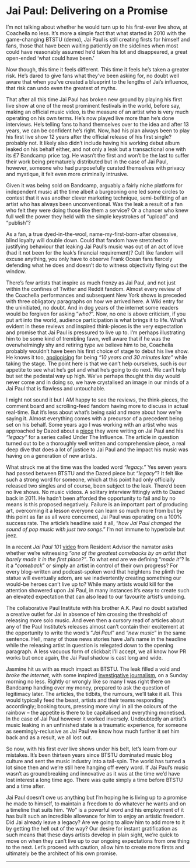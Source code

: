 # Jai Paul: Delivering on a Promise

I’m not talking about whether he would turn up to his first-ever live show, at Coachella no less. It’s more a simple fact that what started in 2010 with the game-changing BTSTU (demo), Jai Paul is still creating firsts for himself and fans, those that have been waiting patiently on the sidelines when most could have reasonably assumed he’d taken his lot and disappeared, a great open-ended ‘what could have been.’

Now though, this time it feels different. This time it feels he’s taken a greater risk. He’s dared to give fans what they’ve been asking for, no doubt well aware that when you’ve created a blueprint to the lengths of Jai’s influence, that risk can undo even the greatest of myths. 

That after all this time Jai Paul has broken new ground by playing his first live show at one of the most prominent festivals in the world, before say, making an official music video, is the measure of an artist who is very much operating on his own terms. He’s now played live more than he’s done interviews. He’s telling fans to hand themselves over to the idea and after 13 years, we can be confident he’s right. Now, had his plan always been to play his first live show 12 years after the official release of his first single? probably not. It likely also didn’t include having his working debut album leaked on his behalf either, and not only a leak but a transactional one with its £7 Bandcamp price tag. He wasn’t the first and won’t be the last to suffer their work being prematurely distributed but in the case of Jai Paul, however, someone who had purposefully curated themselves with privacy and mystique, it felt even more criminally intrusive.

Given it was being sold on Bandcamp, arguably a fairly niche platform for independent music at the time albeit a burgeoning one led some circles to contest that it was another clever marketing technique, semi-befitting of an artist who has always been unconventional. Was the leak a result of a fan who felt they were doing those like them a service? Or a chancer who knew full well the power they held with the simple keystrokes of “upload” and  “publish”? 

As a fan, a true dyed-in-the-wool, name-my-first-born-after obsessive, blind loyalty will double down. Could that fandom have stretched to justifying behaviour that leaking Jai Paul’s music was out of an act of love (had it not been for the leak’s financial requirement)? Cult like fandom will excuse anything, you only have to observe Frank Ocean fans fiercely defending what he does and doesn’t do to witness objectivity flying out the window. 

There’s few artists that inspire as much frenzy as Jai Paul, and not just within the confines of Twitter and Reddit fandom. Almost every review of the Coachella performances and subsequent New York shows is preceded with three obligatory paragraphs on how we arrived here. A Wiki entry for the uninitiated, no doubt. And in dog years of the internet some readers would be forgiven for asking “*who?*”. Now, no one is above criticism, if you put art into the world, audience participation is what brings it to life. What’s evident in these reviews and inspired think-pieces is the very expectation and promise that Jai Paul is pressured to live up to. I’m perhaps illustrating him to be some kind of trembling fawn, well aware that if he was the overwhelmingly shy and retiring type we believe him to be, Coachella probably wouldn’t have been his first choice of stage to debut his live show. He knows it too, [apologising](https://twitter.com/asiandan/status/1651051455032221700) for being *“10 years and 30 minutes late”* while taking the stage. The point here is that we can’t help ourselves, such is our appetite to see what he’s got and what he’s going to do next. We can’t help but set the pedestal way up high. We’ve perhaps thought this day would never come and in doing so, we have crystalised an image in our minds of a Jai Paul that is flawless and untouchable. 

I might not sound it but I AM happy to see the reviews, the think-pieces, the comment board and scrolling-feed fandom having more to discuss in actual real-time. But it’s less about what’s being said and more about how we’re saying it. Almost everything comes with a precursor of a precedent being set on his behalf. Some years ago I was working with an artist who was approached by Dazed about a [piece](https://www.dazeddigital.com/music/article/37374/1/how-jai-paul-changed-the-sound-of-pop-with-just-two-songs) they were writing on Jai Paul and his *“legacy”* for a series called Under The Influence. The article in question turned out to be a thoroughly well written and comprehensive piece, a real deep dive that does a lot of justice to Jai Paul and the impact his music was having on a generation of new artists. 

What struck me at the time was the loaded word *“legacy.”* Yes seven years had passed between BTSTU and the Dazed piece but “*legacy*”? It felt like such a strong word for someone, which at this point had only officially released two singles and of course, been subject to the leak. There’d been no live shows. No music videos. A solitary interview fittingly with to Dazed back in 2011. He hadn’t been afforded the opportunity to fail and by no means is this proposed negatively. Failure is an important part of producing art, overcoming it a lesson everyone can learn so much more from but by this point as far as all were concerned, Jai Paul was operating on a 100% success rate. The article’s headline said it all, “*how Jai Paul changed the sound of pop music with just two songs*.” I’m not immune to hyperbole but jeez.

In a recent *Jai Paul 101* [video](https://www.youtube.com/watch?v=12rISbJOWcY) from Resident Advisor the narrator asks whether we’re witnessing *“one of the greatest comebacks by an artist that barely made it in the first place?”*. To what end are we defining “*made it*”? Is it a “*comeback*” or simply an artist in control of their own progress? For every blog-written and podcast-spoken word that heightens the plinth the statue will eventually adorn, are we inadvertently creating something our would-be heroes can’t live up to? While many artists would kill for the attention showered upon Jai Paul, in many instances it’s easy to create such an elevated expectation that can also lead to our favourite artist’s undoing.

The collaborative Paul Institute with his brother A.K. Paul no doubt satisfied a creative outlet for Jai in absence of him crossing the threshold of releasing more solo music. And even then a cursory read of articles about any of the Paul Institute’s releases almost can’t contain their excitement at the opportunity to write the word’s “*Jai Paul*” and “*new music*” in the same sentence. Hell, many of those news stories have Jai’s name in the headline while the releasing artist in question is relegated down to the opening paragraph. A less vacuous form of clickbait I’ll accept, we all know how PR works but once again, the Jai Paul shadow is cast long and wide.

Jasmine hit us with as much impact as BTSTU. The leak filled a void and *broke the internet,* with some inspired [investigative journalism](https://www.crackintheroad.com/music/21107-feature-finding-jai-paul/), on a Sunday morning no less. Rightly or wrongly like so many I was right there on Bandcamp handing over my money, prepared to ask the question of legitimacy later. The articles, the tidbits, the rumours, we’ll take it all. This would typically feed the beast, artists and their teams responding accordingly; booking tours, pressing more vinyl in all the colours of the rainbow – the appetite is there to be capitalised and everything monetised. In the case of Jai Paul however it worked inversely. Undoubtedly an artist’s music leaking in an unfinished state is a traumatic experience, for someone as seemingly-reclusive as Jai Paul we know how much further it set him back and as a result, we all lost out.

So now, with his first ever live shows under his belt, let’s learn from our mistakes. It’s been thirteen years since BTSTU dominated music blog culture and sent the music industry into a tail-spin. The world has turned a lot since then and we’re still here hanging off every word. If Jai Paul’s music wasn’t as groundbreaking and innovative as it was at the time we’d have lost interest a long time ago. There was quite simply a time before BTSTU and a time after.

Jai Paul doesn’t owe us anything but I’m hoping he is living up to a promise he made to himself, to maintain a freedom to do whatever he wants and on a timeline that suits him. “*No*” is a powerful word and his employment of it has built such an incredible allowance for him to enjoy an artistic freedom. Did Jai already leave a legacy? Are we going to allow him to add more to it by getting the hell out of the way? Our desire for instant gratification as such means that these days artists develop in plain sight, we’re quick to move on when they can’t live up to our ongoing expectations from one thing to the next. Let’s proceed with caution, allow him to create more firsts and ultimately be the architect of his own promise. 

---